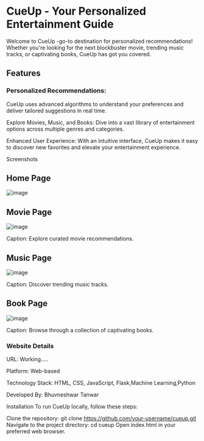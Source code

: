 # CueUp - Your Personalized Entertainment Guide
Welcome to CueUp -go-to destination for personalized recommendations! Whether you're looking for the next blockbuster movie, trending music tracks, or captivating books, CueUp has got you covered.

## Features
### Personalized Recommendations:
CueUp uses advanced algorithms to understand your preferences and deliver tailored suggestions in real time.

Explore Movies, Music, and Books: Dive into a vast library of entertainment options across multiple genres and categories.

Enhanced User Experience: With an intuitive interface, CueUp makes it easy to discover new favorites and elevate your entertainment experience.

Screenshots

## Home Page
![image](https://github.com/its-bhuvi/CueUp/assets/66715396/35f481f2-a010-4eee-9356-4ae3040a9d1c)

## Movie  Page
![image](https://github.com/its-bhuvi/CueUp/assets/66715396/152d788f-79a5-4070-83e2-2e700d5e4551)

Caption: Explore curated movie recommendations.
## Music Page
![image](https://github.com/its-bhuvi/CueUp/assets/66715396/8a37bdc0-7be2-4831-8c4a-8743c3567d90)

Caption: Discover trending music tracks.

## Book Page
![image](https://github.com/its-bhuvi/CueUp/assets/66715396/90902778-d900-4327-ac34-399fa8ac76cf)

Caption: Browse through a collection of captivating books.

### Website Details
URL: Working.....

Platform: Web-based

Technology Stack: HTML, CSS, JavaScript, Flask,Machine Learning,Python

Developed By: Bhuvneshwar Tanwar

Installation
To run CueUp locally, follow these steps:

Clone the repository: git clone https://github.com/your-username/cueup.git
Navigate to the project directory: cd cueup
Open index.html in your preferred web browser.
